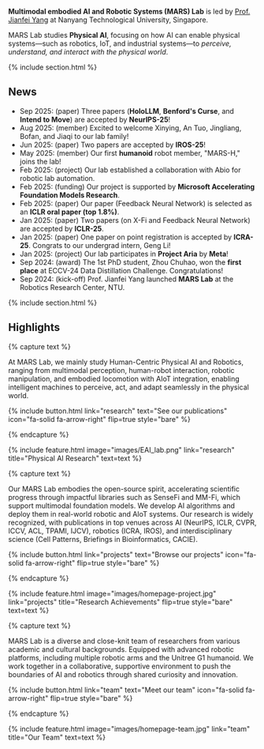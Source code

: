 ---
---

**Multimodal embodied AI and Robotic Systems (MARS) Lab** is led by [Prof. Jianfei Yang](https://marsyang.site/) at Nanyang Technological University, Singapore. 

MARS Lab studies **Physical AI**, focusing on how AI can enable physical systems—such as robotics, IoT, and industrial systems—to *perceive, understand, and interact with the physical world*.

{% include section.html %}

## News
- Sep 2025: (paper) Three papers (**HoloLLM**, **Benford's Curse**, and **Intend to Move**) are accepted by **NeurIPS-25**!
- Aug 2025: (member) Excited to welcome Xinying, An Tuo, Jingliang, Bofan, and Jiaqi to our lab family!
- Jun 2025: (paper) Two papers are accepted by **IROS-25**!
- May 2025: (member) Our first **humanoid** robot member, "MARS-H," joins the lab!
- Feb 2025: (project) Our lab established a collaboration with Abio for robotic lab automation.
- Feb 2025: (funding) Our project is supported by **Microsoft Accelerating Foundation Models Research**.
- Feb 2025: (paper) Our paper (Feedback Neural Network) is selected as an **ICLR oral paper (top 1.8%)**.
- Jan 2025: (paper) Two papers (on X-Fi and Feedback Neural Network) are accepted by **ICLR-25**.
- Jan 2025: (paper) One paper on point registration is accepted by **ICRA-25**. Congrats to our undergrad intern, Geng Li!
- Jan 2025: (project) Our lab participates in **Project Aria** by **Meta**!
- Sep 2024: (award) The 1st PhD student, Zhou Chuhao, won the **first place** at ECCV-24 Data Distillation Challenge. Congratulations!
- Sep 2024: (kick-off) Prof. Jianfei Yang launched **MARS Lab** at the Robotics Research Center, NTU.

{% include section.html %}

## Highlights

{% capture text %}

At MARS Lab, we mainly study Human-Centric Physical AI and Robotics, ranging from multimodal perception, human-robot interaction, robotic manipulation, and embodied locomotion with AIoT integration, enabling intelligent machines to perceive, act, and adapt seamlessly in the physical world.

{%
  include button.html
  link="research"
  text="See our publications"
  icon="fa-solid fa-arrow-right"
  flip=true
  style="bare"
%}

{% endcapture %}

{%
  include feature.html
  image="images/EAI_lab.png"
  link="research"
  title="Physical AI Research"
  text=text
%}

{% capture text %}

Our MARS Lab embodies the open-source spirit, accelerating scientific progress through impactful libraries such as SenseFi and MM-Fi, which support multimodal foundation models. We develop AI algorithms and deploy them in real-world robotic and AIoT systems. Our research is widely recognized, with publications in top venues across AI (NeurIPS, ICLR, CVPR, ICCV, ACL, TPAMI, IJCV), robotics (ICRA, IROS), and interdisciplinary science (Cell Patterns, Briefings in Bioinformatics, CACIE).

{%
  include button.html
  link="projects"
  text="Browse our projects"
  icon="fa-solid fa-arrow-right"
  flip=true
  style="bare"
%}

{% endcapture %}

{%
  include feature.html
  image="images/homepage-project.jpg"
  link="projects"
  title="Research Achievements"
  flip=true
  style="bare"
  text=text
%}

{% capture text %}

MARS Lab is a diverse and close-knit team of researchers from various academic and cultural backgrounds. Equipped with advanced robotic platforms, including multiple robotic arms and the Unitree G1 humanoid. We work together in a collaborative, supportive environment to push the boundaries of AI and robotics through shared curiosity and innovation.

{%
  include button.html
  link="team"
  text="Meet our team"
  icon="fa-solid fa-arrow-right"
  flip=true
  style="bare"
%}

{% endcapture %}

{%
  include feature.html
  image="images/homepage-team.jpg"
  link="team"
  title="Our Team"
  text=text
%}
